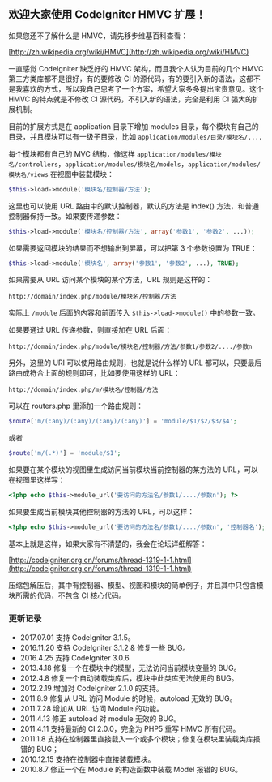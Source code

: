 ## 欢迎大家使用 CodeIgniter HMVC 扩展！


如果您还不了解什么是 HMVC，请先移步维基百科查看：

[http://zh.wikipedia.org/wiki/HMVC](http://zh.wikipedia.org/wiki/HMVC)


一直感觉 CodeIgniter 缺乏好的 HMVC 架构，而且我个人认为目前的几个 HMVC 第三方类库都不是很好，有的要修改 CI 的源代码，有的要引入新的语法，这都不是我喜欢的方式，所以我自己思考了一个方案，希望大家多多提出宝贵意见。这个 HMVC 的特点就是不修改 CI 源代码，不引入新的语法，完全是利用 CI 强大的扩展机制。

目前的扩展方式是在 application 目录下增加 modules 目录，每个模块有自己的目录，并且模块可以有一级子目录，比如 `application/modules/目录/模块名/....`

每个模块都有自己的 MVC 结构，像这样 `application/modules/模块名/controllers`，`application/modules/模块名/models`，`application/modules/模块名/views` 在视图中装载模块：

```php
$this->load->module('模块名/控制器/方法');
```

这里也可以使用 URL 路由中的默认控制器，默认的方法是 index() 方法，和普通控制器保持一致。如果要传递参数：

```php
$this->load->module('模块名/控制器/方法', array('参数1', '参数2', ...));
```

如果需要返回模块的结果而不想输出到屏幕，可以把第 3 个参数设置为 TRUE：

```php
$this->load->module('模块名', array('参数1', '参数2', ...), TRUE);
```

如果需要从 URL 访问某个模块的某个方法，URL 规则是这样的：

```
http://domain/index.php/module/模块名/控制器/方法
```

实际上 `/module` 后面的内容和前面传入 `$this->load->module()` 中的参数一致。

如果要通过 URL 传递参数，则直接加在 URL 后面：

```
http://domain/index.php/module/模块名/控制器/方法/参数1/参数2/..../参数n
```

另外，这里的 URI 可以使用路由规则，也就是说什么样的 URL 都可以，只要最后路由成符合上面的规则即可，比如要使用这样的 URL：

```
http://domain/index.php/m/模块名/控制器/方法
```

可以在 routers.php 里添加一个路由规则：

```php
$route['m/(:any)/(:any)/(:any)/(:any)'] = 'module/$1/$2/$3/$4';
```

或者

```php
$route['m/(.*)'] = 'module/$1';
```

如果要在某个模块的视图里生成访问当前模块当前控制器的某方法的 URL，可以在视图里这样写：

```php
<?php echo $this->module_url('要访问的方法名/参数1/..../参数n'); ?>
```

如果要生成当前模块其他控制器的方法的 URL，可以这样：

```php
<?php echo $this->module_url('要访问的方法名/参数1/..../参数n', '控制器名'); ?>
```

基本上就是这样，如果大家有不清楚的，我会在论坛详细解答：

[http://codeigniter.org.cn/forums/thread-1319-1-1.html](http://codeigniter.org.cn/forums/thread-1319-1-1.html)

压缩包解压后，其中有控制器、模型、视图和模块的简单例子，并且其中只包含模块所需的代码，不包含 CI 核心代码。


### 更新记录

-   2017.07.01 支持 CodeIgniter 3.1.5。
-   2016.11.20 支持 CodeIgniter 3.1.2 & 修复一些 BUG。
-   2016.4.25 支持 CodeIgniter 3.0.6
-   2013.4.18 修复一个在模块中的模型，无法访问当前模块变量的 BUG。
-   2012.4.8 修复一个自动装载类库后，模块中此类库无法使用的 BUG。
-   2012.2.19 增加对 CodeIgniter 2.1.0 的支持。
-   2011.8.9 修复从 URL 访问 Module 的时候，autoload 无效的 BUG。
-   2011.7.28 增加从 URL 访问 Module 的功能。
-   2011.4.13 修正 autoload 对 module 无效的 BUG。
-   2011.4.11 支持最新的 CI 2.0.0，完全为 PHP5 重写 HMVC 所有代码。
-   2011.1.8 支持在控制器里直接载入一个或多个模块；修复在模块里装载类库报错的 BUG；
-   2010.12.15 支持在控制器中直接装载模块。
-   2010.8.7 修正一个在 Module 的构造函数中装载 Model 报错的 BUG。

